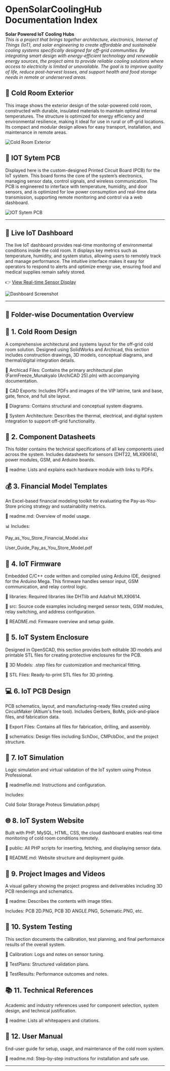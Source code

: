 # OpenSolarCoolingHub Documentation Index

**Solar Powered IoT Cooling Hubs**  
_This is a project that brings together architecture, electronics, Internet of Things (IoT), and solar engineering to create affordable and sustainable cooling systems specifically designed for off-grid communities. By integrating smart design with energy-efficient technology and renewable energy sources, the project aims to provide reliable cooling solutions where access to electricity is limited or unavailable. The goal is to improve quality of life, reduce post-harvest losses, and support health and food storage needs in remote or underserved areas._

## 🔗 Cold Room Exterior
This image shows the exterior design of the solar-powered cold room, constructed with durable, insulated materials to maintain optimal internal temperatures. The structure is optimized for energy efficiency and environmental resilience, making it ideal for use in rural or off-grid locations. Its compact and modular design allows for easy transport, installation, and maintenance in remote areas.

![Cold Room Exterior](/Project%20Images%20and%20Videos/opensolarimage.PNG)


## 🔗 IOT Sytem PCB
Displayed here is the custom-designed Printed Circuit Board (PCB) for the IoT system. This board forms the core of the system’s electronics, managing sensor data, control signals, and wireless communication. The PCB is engineered to interface with temperature, humidity, and door sensors, and is optimized for low power consumption and real-time data transmission, supporting remote monitoring and control via a web dashboard.

![IOT Sytem PCB](/Project%20Images%20and%20Videos/PCB%203D%20ANGLE.PNG)

---

## 🔗 Live IoT Dashboard  
The live IoT dashboard provides real-time monitoring of environmental conditions inside the cold room. It displays key metrics such as temperature, humidity, and system status, allowing users to remotely track and manage performance. The intuitive interface makes it easy for operators to respond to alerts and optimize energy use, ensuring food and medical supplies remain safely stored.

👉 [View Real-time Sensor Display](http://solarcoolingproject.atwebpages.com/RealtimeDisplayImproved.php)

![Dashboard Screenshot](/Project%20Images%20and%20Videos/solarimagedashboard.PNG)

---



## 📂 Folder-wise Documentation Overview

## 🧊 1. Cold Room Design
A comprehensive architectural and systems layout for the off-grid cold room solution. Designed using SolidWorks and Archicad, this section includes construction drawings, 3D models, conceptual diagrams, and thermal/digital integration details.

🔗 Archicad Files: Contains the primary architectural plan (FarmFreeze_Munakyalo (ArchiCAD 25).pln) with accompanying documentation.

🔗 CAD Exports: Includes PDFs and images of the VIP latrine, tank and base, gate, fence, and full site layout.

🔗 Diagrams: Contains structural and conceptual system diagrams.

🔗 System Architecture: Describes the thermal, electrical, and digital system integration to support off-grid functionality.


## 📎 2. Component Datasheets
This folder contains the technical specifications of all key components used across the system. Includes datasheets for sensors (DHT22, MLX90614), power modules, GSM, and Arduino boards.

🔗 readme: Lists and explains each hardware module with links to PDFs.


## 💰 3. Financial Model Templates
An Excel-based financial modeling toolkit for evaluating the Pay-as-You-Store pricing strategy and sustainability metrics.

🔗 readme.md: Overview of model usage.

📊 Includes:

Pay_as_You_Store_Financial_Model.xlsx

User_Guide_Pay_as_You_Store_Model.pdf


## 🧠 4. IoT Firmware
Embedded C/C++ code written and compiled using Arduino IDE, designed for the Arduino Mega. This firmware handles sensor input, GSM communication, and relay control logic.

🔗 libraries: Required libraries like DHTlib and Adafruit MLX90614.

🔗 src: Source code examples including merged sensor tests, GSM modules, relay switching, and address configuration.

🔗 README.md: Firmware overview and setup guide.


## 🧱 5. IoT System Enclosure
Designed in OpenSCAD, this section provides both editable 3D models and printable STL files for creating protective enclosures for the PCB.

🔗 3D Models: .step files for customization and mechanical fitting.

🔗 STL Files: Ready-to-print STL files for 3D printing.


## 💻 6. IoT PCB Design
PCB schematics, layout, and manufacturing-ready files created using CircuitMaker (Altium's free tool). Includes Gerbers, BoMs, pick-and-place files, and fabrication data.

🔗 Export Files: Contains all files for fabrication, drilling, and assembly.

🔗 schematics: Design files including SchDoc, CMPcbDoc, and the project structure.


## 🧪 7. IoT Simulation
Logic simulation and virtual validation of the IoT system using Proteus Professional.

🔗 readmefile.md: Instructions and configuration.

Includes:

Cold Solar Storage Proteus Simulation.pdsprj


## 🌐 8. IoT System Website
Built with PHP, MySQL, HTML, CSS, the cloud dashboard enables real-time monitoring of cold room conditions remotely.

🔗 public: All PHP scripts for inserting, fetching, and displaying sensor data.

🔗 README.md: Website structure and deployment guide.


## 🎥 9. Project Images and Videos
A visual gallery showing the project progress and deliverables including 3D PCB renderings and schematics.

🔗 readme: Describes the contents with image titles.

Includes: PCB 2D.PNG, PCB 3D ANGLE.PNG, Schematic.PNG, etc.


## 🧪 10. System Testing
This section documents the calibration, test planning, and final performance results of the overall system.

🔗 Calibration: Logs and notes on sensor tuning.

🔗 TestPlans: Structured validation plans.

🔗 TestResults: Performance outcomes and notes.


## 📚 11. Technical References
Academic and industry references used for component selection, system design, and technical justification.

🔗 readme: Lists all whitepapers and citations.


## 📘 12. User Manual
End-user guide for setup, usage, and maintenance of the cold room system.

🔗 readme.md: Step-by-step instructions for installation and safe use.

---


